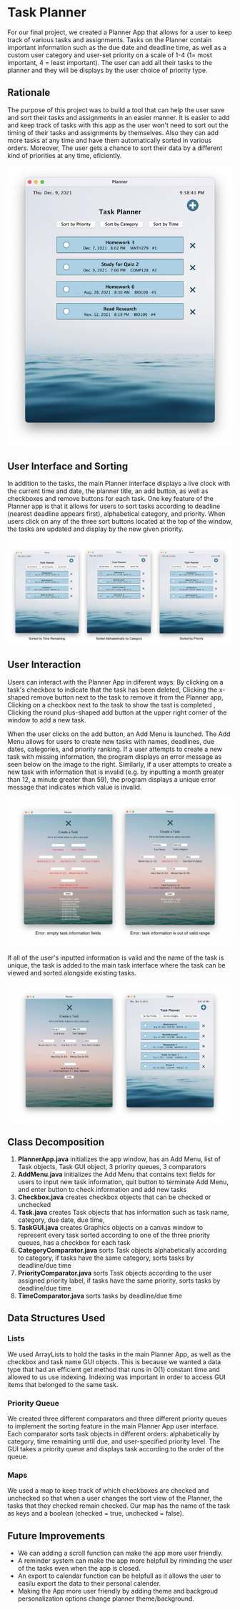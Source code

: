 # Task Planner

For our final project, we created a Planner App that allows for a user to keep track of various tasks and assignments. Tasks on the Planner contain important information such as the due date and deadline time, as well as a custom user category and user-set priority on a scale of 1-4 (1= most important, 4 = least important). The user can add all their tasks to the planner and they will be displays by the user choice of priority type.

## Rationale

The purpose of this project was to build a tool that can help the user save and sort their tasks and assignments in an easier manner. It is easier to add and keep track of tasks with this app as the user won't need to sort out the timing of their tasks and assignments by themselves. Also they can add more tasks at any time and have them automatically sorted in various orders. Moreover, The user gets a chance to sort their data by a different kind of priorities at any time, eficiently.

![Main planner interface](MainInterface.png)

## User Interface and Sorting

In addition to the tasks, the main Planner interface displays a live clock with the current time and date, the planner title, an add button, as well as checkboxes and remove buttons for each task. One key feature of the Planner app is that it allows for users to sort tasks according to deadline (nearest deadline appears first), alphabetical category, and priority. When users click on any of the three sort buttons located at the top of the window, the tasks are updated and display by the new given priority.

![Sorting examples](SortExamples.png)

## User Interaction

Users can interact with the Planner App in diferent ways: 
By clicking on a task's checkbox to indicate that the task has been deleted,
Clicking the x-shaped remove button next to the task to remove it from the Planner app, 
Clicking on a checkbox next to the task to show the tast is completed , 
Clicking the round plus-shaped add button at the upper right corner of the window to add a new task. 

When the user clicks on the add button, an Add Menu is launched. The Add Menu allows for users to create new tasks with names, deadlines, due dates, categories, and priority ranking. If a user attempts to create a new task with missing information, the program displays an error message as seen below on the image to the right. Similarly, if a user attempts to create a new task with information that is invalid (e.g. by inputting a month greater than 12, a minute greater than 59), the program displays a unique error message that indicates which value is invalid. 

![Example add errors and error messages](AddErrors.png)

If all of the user's inputted information is valid and the name of the task is unique, the task is added to the main task interface where the task can be viewed and sorted alongside existing tasks.

![Successfully adding a new task](SuccessfulAdd.png)

## Class Decomposition

1. **PlannerApp.java** initializes the app window, has an Add Menu, list of Task objects, Task GUI object, 3 priority queues, 3 comparators
2. **AddMenu.java** initializes the Add Menu that contains text fields for users to input new task information, quit button to terminate Add Menu, and enter button to check information and add new tasks
3. **Checkbox.java** creates checkbox objects that can be checked or unchecked
4. **Task.java** creates Task objects that has information such as task name, category, due date, due time, 
5. **TaskGUI.java** creates Graphics objects on a canvas window to represent every task sorted according to one of the three priority queues, has a checkbox for each task
6. **CategoryComparator.java**  sorts Task objects alphabetically according to category, if tasks have the same category, sorts tasks by deadline/due time
7. **PriorityComparator.java** sorts Task objects according to the user assigned priority label, if tasks have the same priority, sorts tasks by deadline/due time 
8. **TimeComparator.java** sorts tasks by deadline/due time



## Data Structures Used

### Lists

We used ArrayLists to hold the tasks in the main Planner App, as well as the checkbox and task name GUI objects. This is because we wanted a data type that had an efficient get method that runs in O(1) constant time and allowed to us use indexing. Indexing was important in order to access GUI items that belonged to the same task.

### Priority Queue

We created three different comparators and three different priority queues to implement the sorting feature in the main Planner App user interface. Each comparator sorts task objects in different orders: alphabetically by category, time remaining until due, and user-specified priority level. The GUI takes a priority queue and displays task according to the order of the queue.


### Maps

We used a map to keep track of which checkboxes are checked and unchecked so that when a user changes the sort view of the Planner, the tasks that they checked remain checked. Our map has the name of the task as keys and a boolean (checked = true, unchecked = false). 


## Future Improvements
- We can adding a scroll function can make the app more user friendly.
- A reminder system can make the app more helpfull by riminding the user of the tasks even when the app is closed.
- An export to calendar function can be helpfull as it allows the user to easilu export the data to their personal calender. 
- Making the App more user friendly by adding theme and backgroud personalization options change planner theme/background.

